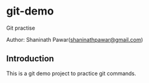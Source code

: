 # git-demo
Git practise
<br>

Author: Shaninath Pawar(shaninathpawar@gmail.com)

## Introduction

This is a git demo project to practice git commands.
